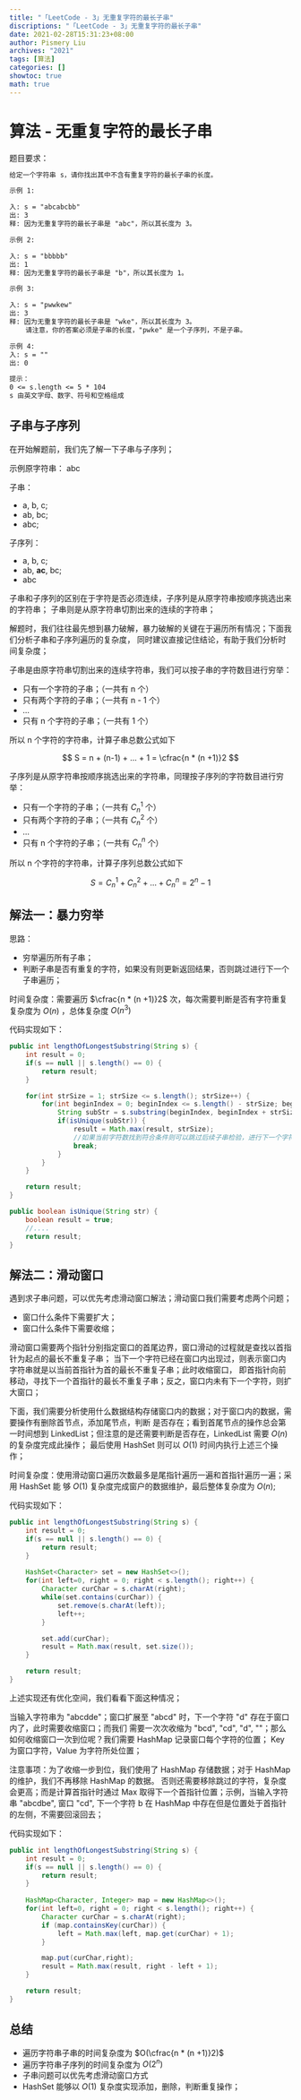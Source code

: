 ```yaml
---
title: "「LeetCode - 3」无重复字符的最长子串"
discriptions: "「LeetCode - 3」无重复字符的最长子串"
date: 2021-02-28T15:31:23+08:00
author: Pismery Liu
archives: "2021"
tags: [算法]
categories: []
showtoc: true
math: true
---
```


<!--more-->

# 算法 - 无重复字符的最长子串

题目要求： 

```txt
给定一个字符串 s，请你找出其中不含有重复字符的最长子串的长度。 

示例 1: 

入: s = "abcabcbb"
出: 3 
释: 因为无重复字符的最长子串是 "abc"，所以其长度为 3。

示例 2: 

入: s = "bbbbb"
出: 1
释: 因为无重复字符的最长子串是 "b"，所以其长度为 1。

示例 3: 

入: s = "pwwkew"
出: 3
释: 因为无重复字符的最长子串是 "wke"，所以其长度为 3。
    请注意，你的答案必须是子串的长度，"pwke" 是一个子序列，不是子串。

示例 4: 
入: s = ""
出: 0

提示： 
0 <= s.length <= 5 * 104 
s 由英文字母、数字、符号和空格组成 
```

## 子串与子序列

在开始解题前，我们先了解一下子串与子序列；

示例原字符串： abc

子串：

- a, b, c;
- ab, bc;
- abc;

子序列：

- a, b, c;
- ab, **ac**, bc;
- abc

子串和子序列的区别在于字符是否必须连续，子序列是从原字符串按顺序挑选出来的字符串；
子串则是从原字符串切割出来的连续的字符串；

解题时，我们往往最先想到暴力破解，暴力破解的关键在于遍历所有情况；下面我们分析子串和子序列遍历的复杂度，
同时建议直接记住结论，有助于我们分析时间复杂度；

子串是由原字符串切割出来的连续字符串，我们可以按子串的字符数目进行穷举：

- 只有一个字符的子串；（一共有 n 个）
- 只有两个字符的子串；（一共有 n - 1 个）
- ...
- 只有 n 个字符的子串；（一共有 1 个）

所以 n 个字符的字符串，计算子串总数公式如下

$$
   S = n + (n-1) + ... + 1
     = \cfrac{n * (n +1)}2
$$

子序列是从原字符串按顺序挑选出来的字符串，同理按子序列的字符数目进行穷举：

- 只有一个字符的子串；（一共有 $C_n^1$ 个）
- 只有两个字符的子串；（一共有 $C_n^2$ 个）
- ...
- 只有 n 个字符的子串；（一共有 $C_n^n$ 个）

所以 n 个字符的字符串，计算子序列总数公式如下

$$
   S = C_n^1 + C_n^2 + ... + C_n^n
     = 2^n - 1
$$


## 解法一：暴力穷举

思路：

- 穷举遍历所有子串；
- 判断子串是否有重复的字符，如果没有则更新返回结果，否则跳过进行下一个子串遍历；

时间复杂度：需要遍历 $\cfrac{n * (n +1)}2$ 次，每次需要判断是否有字符重复复杂度为 $O(n)$ ，总体复杂度 $O(n^3)$ 

代码实现如下：

```java
public int lengthOfLongestSubstring(String s) {
    int result = 0;
    if(s == null || s.length() == 0) {
        return result;
    }

    for(int strSize = 1; strSize <= s.length(); strSize++) {
        for(int beginIndex = 0; beginIndex <= s.length() - strSize; beginIndex++) {
            String subStr = s.substring(beginIndex, beginIndex + strSize);
            if(isUnique(subStr)) {
                result = Math.max(result, strSize);
                //如果当前字符数找到符合条件则可以跳过后续子串检验，进行下一个字符数遍历;
                break;
            }
        }
    }

    return result;
}

public boolean isUnique(String str) {
    boolean result = true;
    //....
    return result;
}
```

## 解法二：滑动窗口

遇到求子串问题，可以优先考虑滑动窗口解法；滑动窗口我们需要考虑两个问题；

- 窗口什么条件下需要扩大；
- 窗口什么条件下需要收缩；

滑动窗口需要两个指针分别指定窗口的首尾边界，窗口滑动的过程就是查找以首指针为起点的最长不重复子串；
当下一个字符已经在窗口内出现过，则表示窗口内字符串就是以当前首指针为首的最长不重复子串；此时收缩窗口，
即首指针向前移动，寻找下一个首指针的最长不重复子串；反之，窗口内未有下一个字符，则扩大窗口；

下面，我们需要分析使用什么数据结构存储窗口内的数据；对于窗口内的数据，需要操作有删除首节点，添加尾节点，判断
是否存在；看到首尾节点的操作总会第一时间想到 LinkedList；但注意的是还需要判断是否存在，LinkedList 需要 $O(n)$ 的复杂度完成此操作；
最后使用 HashSet 则可以 $O(1)$ 时间内执行上述三个操作；

时间复杂度：使用滑动窗口遍历次数最多是尾指针遍历一遍和首指针遍历一遍；采用 HashSet 能
够 $O(1)$ 复杂度完成窗户的数据维护，最后整体复杂度为 $O(n)$;

代码实现如下：

```java
public int lengthOfLongestSubstring(String s) {
    int result = 0;
    if(s == null || s.length() == 0) {
        return result;
    }
    
    HashSet<Character> set = new HashSet<>();
    for(int left=0, right = 0; right < s.length(); right++) {
        Character curChar = s.charAt(right);
        while(set.contains(curChar)) {
            set.remove(s.charAt(left));
            left++;    
        } 

        set.add(curChar);
        result = Math.max(result, set.size());
    }

    return result;
}
```

上述实现还有优化空间，我们看看下面这种情况；

当输入字符串为 "abcdde"；窗口扩展至 "abcd" 时，下一个字符 "d" 存在于窗口内了，此时需要收缩窗口；而我们
需要一次次收缩为 "bcd", "cd", "d", ""；那么如何收缩窗口一次到位呢？我们需要 HashMap 记录窗口每个字符的位置；
Key 为窗口字符，Value 为字符所处位置；

注意事项：为了收缩一步到位，我们使用了 HashMap 存储数据；对于 HashMap 的维护，我们不再移除 HashMap 的数据。
否则还需要移除跳过的字符，复杂度会更高；而是计算首指针时通过 Max 取得下一个首指针位置；示例，当输入字符串
"abcdbe", 窗口 "cd", 下一个字符 b 在 HashMap 中存在但是位置处于首指针的左侧，不需要回滚回去；

代码实现如下：

```java
public int lengthOfLongestSubstring(String s) {
    int result = 0;
    if(s == null || s.length() == 0) {
        return result;
    }
    
    HashMap<Character, Integer> map = new HashMap<>();
    for(int left=0, right = 0; right < s.length(); right++) {
        Character curChar = s.charAt(right);
        if (map.containsKey(curChar)) {
            left = Math.max(left, map.get(curChar) + 1);
        } 

        map.put(curChar,right);
        result = Math.max(result, right - left + 1);
    }

    return result;
}
```

## 总结

- 遍历字符串子串的时间复杂度为 $O(\cfrac{n * (n +1)}2)$
- 遍历字符串子序列的时间复杂度为 $O(2^n)$
- 子串问题可以优先考虑滑动窗口方式
- HashSet 能够以 $O(1)$ 复杂度实现添加，删除，判断重复操作；